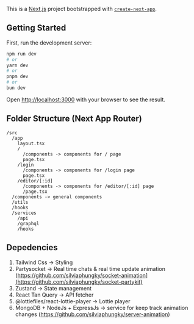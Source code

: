 This is a [Next.js](https://nextjs.org/) project bootstrapped with [`create-next-app`](https://github.com/vercel/next.js/tree/canary/packages/create-next-app).

## Getting Started

First, run the development server:

```bash
npm run dev
# or
yarn dev
# or
pnpm dev
# or
bun dev
```

Open [http://localhost:3000](http://localhost:3000) with your browser to see the result.


**Folder Structure (Next App Router)**
-
```
/src
  /app 
    layout.tsx
    /
      /components -> components for / page
      page.tsx
    /login
      /components -> components for /login page
      page.tsx
    /editor/[:id]
      /components -> components for /editor/[:id] page
      /page.tsx
  /components -> general components
  /utils
  /hooks
  /services
    /api
    /graphql
    /hooks

```

**Depedencies**
  -
  1. Tailwind Css -> Styling
  2. Partysocket -> Real time chats & real time update animation (https://github.com/silviaphungky/socket-animation](https://github.com/silviaphungky/socket-partykit)
  3. Zustand -> State management
  4. React Tan Query -> API fetcher
  5. @lottiefiles/react-lottie-player -> Lottie player
  6. MongoDB + NodeJs + ExpressJs -> service for keep track animation changes (https://github.com/silviaphungky/server-animation)
